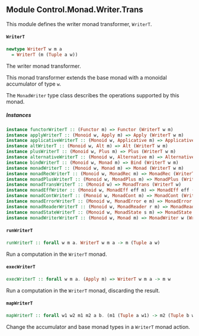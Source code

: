 ## Module Control.Monad.Writer.Trans

This module defines the writer monad transformer, `WriterT`.

#### `WriterT`

``` purescript
newtype WriterT w m a
  = WriterT (m (Tuple a w))
```

The writer monad transformer.

This monad transformer extends the base monad with a monoidal accumulator of
type `w`.

The `MonadWriter` type class describes the operations supported by this monad.

##### Instances
``` purescript
instance functorWriterT :: (Functor m) => Functor (WriterT w m)
instance applyWriterT :: (Monoid w, Apply m) => Apply (WriterT w m)
instance applicativeWriterT :: (Monoid w, Applicative m) => Applicative (WriterT w m)
instance altWriterT :: (Monoid w, Alt m) => Alt (WriterT w m)
instance plusWriterT :: (Monoid w, Plus m) => Plus (WriterT w m)
instance alternativeWriterT :: (Monoid w, Alternative m) => Alternative (WriterT w m)
instance bindWriterT :: (Monoid w, Monad m) => Bind (WriterT w m)
instance monadWriterT :: (Monoid w, Monad m) => Monad (WriterT w m)
instance monadRecWriterT :: (Monoid w, MonadRec m) => MonadRec (WriterT w m)
instance monadPlusWriterT :: (Monoid w, MonadPlus m) => MonadPlus (WriterT w m)
instance monadTransWriterT :: (Monoid w) => MonadTrans (WriterT w)
instance monadEffWriter :: (Monoid w, MonadEff eff m) => MonadEff eff (WriterT w m)
instance monadContWriterT :: (Monoid w, MonadCont m) => MonadCont (WriterT w m)
instance monadErrorWriterT :: (Monoid w, MonadError e m) => MonadError e (WriterT w m)
instance monadReaderWriterT :: (Monoid w, MonadReader r m) => MonadReader r (WriterT w m)
instance monadStateWriterT :: (Monoid w, MonadState s m) => MonadState s (WriterT w m)
instance monadWriterWriterT :: (Monoid w, Monad m) => MonadWriter w (WriterT w m)
```

#### `runWriterT`

``` purescript
runWriterT :: forall w m a. WriterT w m a -> m (Tuple a w)
```

Run a computation in the `WriterT` monad.

#### `execWriterT`

``` purescript
execWriterT :: forall w m a. (Apply m) => WriterT w m a -> m w
```

Run a computation in the `WriterT` monad, discarding the result.

#### `mapWriterT`

``` purescript
mapWriterT :: forall w1 w2 m1 m2 a b. (m1 (Tuple a w1) -> m2 (Tuple b w2)) -> WriterT w1 m1 a -> WriterT w2 m2 b
```

Change the accumulator and base monad types in a `WriterT` monad action.


